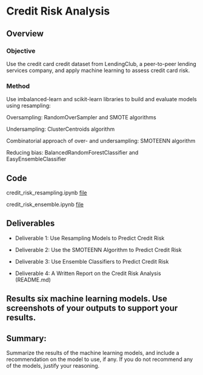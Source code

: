 # Credit Risk Analysis

## Overview 

### Objective

Use the credit card credit dataset from LendingClub, a peer-to-peer lending services company, and apply machine learning to assess credit card risk. 

### Method 

Use imbalanced-learn and scikit-learn libraries to build and evaluate models using resampling:

Oversampling: RandomOverSampler and SMOTE algorithms 

Undersampling: ClusterCentroids algorithm 

Combinatorial approach of over- and undersampling: SMOTEENN algorithm 

Reducing bias: BalancedRandomForestClassifier and EasyEnsembleClassifier 

## Code

credit_risk_resampling.ipynb [file](credit_risk_resampling.ipynb)

credit_risk_ensemble.ipynb [file](credit_risk_ensemble.ipynb)


## Deliverables

- Deliverable 1: Use Resampling Models to Predict Credit Risk
 
- Deliverable 2: Use the SMOTEENN Algorithm to Predict Credit Risk

- Deliverable 3: Use Ensemble Classifiers to Predict Credit Risk

- Deliverable 4: A Written Report on the Credit Risk Analysis (README.md)

## Results six machine learning models. Use screenshots of your outputs to support your results.

## Summary: 

Summarize the results of the machine learning models, and include a recommendation on the model to use, if any. If you do not recommend any of the models, justify your reasoning.
